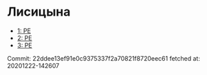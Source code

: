 # Лисицына
- [1: PE](1.md)
- [2: PE](2.md)
- [3: PE](3.md)

Commit: 22ddee13ef91e0c9375337f2a70821f8720eec61
 fetched at: 20201222-142607
